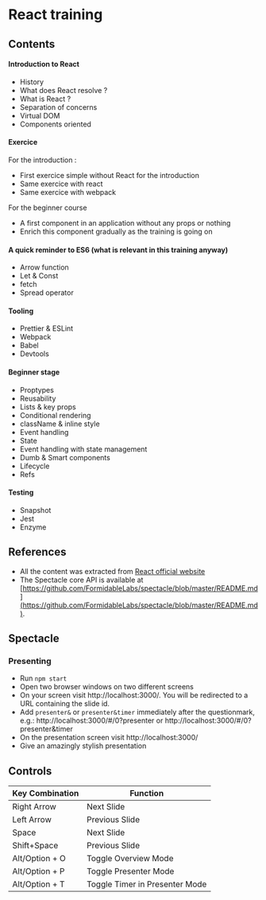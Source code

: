 # React training

## Contents

#### Introduction to React

- History
- What does React resolve ?
- What is React ?
- Separation of concerns
- Virtual DOM
- Components oriented

#### Exercice

For the introduction :

- First exercice simple without React for the introduction
- Same exercice with react
- Same exercice with webpack

For the beginner course

- A first component in an application without any props or nothing
- Enrich this component gradually as the training is going on

#### A quick reminder to ES6 (what is relevant in this training anyway)

- Arrow function
- Let & Const
- fetch
- Spread operator

#### Tooling

- Prettier & ESLint
- Webpack
- Babel
- Devtools

#### Beginner stage

- Proptypes
- Reusability
- Lists & key props
- Conditional rendering
- className & inline style
- Event handling
- State
- Event handling with state management
- Dumb & Smart components
- Lifecycle
- Refs

#### Testing

- Snapshot
- Jest
- Enzyme

## References

- All the content was extracted from [React official website](http://reactjs.org)
- The Spectacle core API is available at [https://github.com/FormidableLabs/spectacle/blob/master/README.md](https://github.com/FormidableLabs/spectacle/blob/master/README.md).

## Spectacle

### Presenting

- Run `npm start`
- Open two browser windows on two different screens
- On your screen visit http://localhost:3000/. You will be redirected to a URL containing the slide id.
- Add `presenter&` or `presenter&timer` immediately after the questionmark, e.g.: http://localhost:3000/#/0?presenter or http://localhost:3000/#/0?presenter&timer
- On the presentation screen visit http://localhost:3000/
- Give an amazingly stylish presentation

## Controls

| Key Combination | Function                       |
| --------------- | ------------------------------ |
| Right Arrow     | Next Slide                     |
| Left Arrow      | Previous Slide                 |
| Space           | Next Slide                     |
| Shift+Space     | Previous Slide                 |
| Alt/Option + O  | Toggle Overview Mode           |
| Alt/Option + P  | Toggle Presenter Mode          |
| Alt/Option + T  | Toggle Timer in Presenter Mode |
